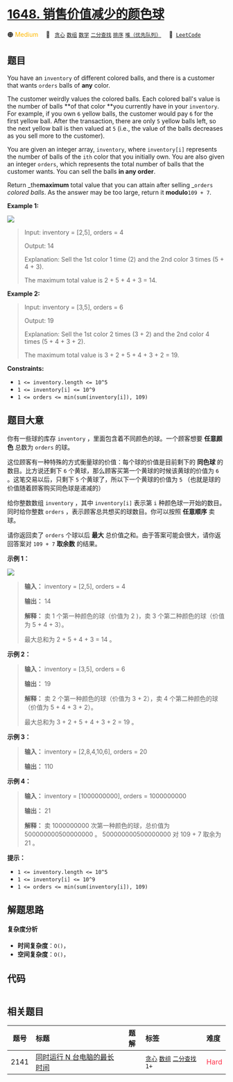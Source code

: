 # [1648. 销售价值减少的颜色球](https://leetcode.com/problems/sell-diminishing-valued-colored-balls)

🟠 <font color=#ffb800>Medium</font>&emsp; 🔖&ensp; [`贪心`](/tag/greedy.md) [`数组`](/tag/array.md) [`数学`](/tag/math.md) [`二分查找`](/tag/binary-search.md) [`排序`](/tag/sorting.md) [`堆（优先队列）`](/tag/heap-priority-queue.md)&emsp; 🔗&ensp;[`LeetCode`](https://leetcode.com/problems/sell-diminishing-valued-colored-balls)

## 题目

You have an `inventory` of different colored balls, and there is a customer
that wants `orders` balls of **any** color.

The customer weirdly values the colored balls. Each colored ball's value is
the number of balls **of that color  **you currently have in your `inventory`.
For example, if you own `6` yellow balls, the customer would pay `6` for the
first yellow ball. After the transaction, there are only `5` yellow balls
left, so the next yellow ball is then valued at `5` (i.e., the value of the
balls decreases as you sell more to the customer).

You are given an integer array, `inventory`, where `inventory[i]` represents
the number of balls of the `ith` color that you initially own. You are also
given an integer `orders`, which represents the total number of balls that the
customer wants. You can sell the balls **in any order**.

Return _the**maximum** total value that you can attain after selling _`orders`
_colored balls_. As the answer may be too large, return it **modulo**`109 +
7`.



**Example 1:**

![](https://assets.leetcode.com/uploads/2020/11/05/jj.gif)

> Input: inventory = [2,5], orders = 4
> 
> Output: 14
> 
> Explanation: Sell the 1st color 1 time (2) and the 2nd color 3 times (5 + 4 + 3).
> 
> The maximum total value is 2 + 5 + 4 + 3 = 14.

**Example 2:**

> Input: inventory = [3,5], orders = 6
> 
> Output: 19
> 
> Explanation: Sell the 1st color 2 times (3 + 2) and the 2nd color 4 times (5 + 4 + 3 + 2).
> 
> The maximum total value is 3 + 2 + 5 + 4 + 3 + 2 = 19.

**Constraints:**

  * `1 <= inventory.length <= 10^5`
  * `1 <= inventory[i] <= 10^9`
  * `1 <= orders <= min(sum(inventory[i]), 109)`


## 题目大意

你有一些球的库存 `inventory` ，里面包含着不同颜色的球。一个顾客想要 **任意颜色** 总数为 `orders` 的球。

这位顾客有一种特殊的方式衡量球的价值：每个球的价值是目前剩下的 **同色球** 的数目。比方说还剩下 `6`
个黄球，那么顾客买第一个黄球的时候该黄球的价值为 `6` 。这笔交易以后，只剩下 `5` 个黄球了，所以下一个黄球的价值为 `5`
（也就是球的价值随着顾客购买同色球是递减的）

给你整数数组 `inventory` ，其中 `inventory[i]` 表示第 `i` 种颜色球一开始的数目。同时给你整数 `orders`
，表示顾客总共想买的球数目。你可以按照 **任意顺序** 卖球。

请你返回卖了 `orders` 个球以后 **最大** 总价值之和。由于答案可能会很大，请你返回答案对 `109 + 7` **取余数** 的结果。

**示例 1：**

![](https://assets.leetcode-cn.com/aliyun-lc-upload/uploads/2020/11/08/jj.gif)

> 
> 
> 
> 
> 
> **输入：** inventory = [2,5], orders = 4
> 
> **输出：** 14
> 
> **解释：** 卖 1 个第一种颜色的球（价值为 2 )，卖 3 个第二种颜色的球（价值为 5 + 4 + 3）。
> 
> 最大总和为 2 + 5 + 4 + 3 = 14 。
> 
> 

**示例 2：**

> 
> 
> 
> 
> 
> **输入：** inventory = [3,5], orders = 6
> 
> **输出：** 19
> 
> **解释：** 卖 2 个第一种颜色的球（价值为 3 + 2），卖 4 个第二种颜色的球（价值为 5 + 4 + 3 + 2）。
> 
> 最大总和为 3 + 2 + 5 + 4 + 3 + 2 = 19 。
> 
> 

**示例 3：**

> 
> 
> 
> 
> 
> **输入：** inventory = [2,8,4,10,6], orders = 20
> 
> **输出：** 110
> 
> 

**示例 4：**

> 
> 
> 
> 
> 
> **输入：** inventory = [1000000000], orders = 1000000000
> 
> **输出：** 21
> 
> **解释：** 卖 1000000000 次第一种颜色的球，总价值为 500000000500000000 。 500000000500000000 对 109 + 7 取余为 21 。
> 
> 

**提示：**

  * `1 <= inventory.length <= 10^5`
  * `1 <= inventory[i] <= 10^9`
  * `1 <= orders <= min(sum(inventory[i]), 109)`


## 解题思路

#### 复杂度分析

- **时间复杂度**：`O()`，
- **空间复杂度**：`O()`，

## 代码

```javascript

```

## 相关题目

<!-- prettier-ignore -->
| 题号 | 标题 | 题解 | 标签 | 难度 |
| :------: | :------ | :------: | :------ | :------ |
| 2141 | [同时运行 N 台电脑的最长时间](https://leetcode.com/problems/maximum-running-time-of-n-computers) |  |  [`贪心`](/tag/greedy.md) [`数组`](/tag/array.md) [`二分查找`](/tag/binary-search.md) `1+` | <font color=#ff334b>Hard</font> |